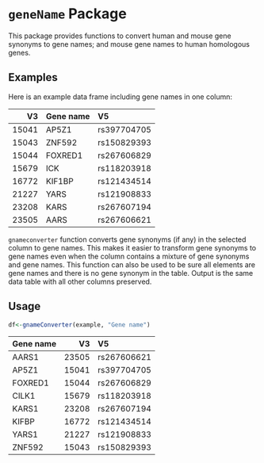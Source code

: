 `geneName` Package
================


This package provides functions to convert human and mouse gene synonyms
to gene names; and mouse gene names to human homologous genes.

## Examples

Here is an example data frame including gene names in one column:

|    V3 | Gene name | V5          |
| ----: | :-------- | :---------- |
| 15041 | AP5Z1     | rs397704705 |
| 15043 | ZNF592    | rs150829393 |
| 15044 | FOXRED1   | rs267606829 |
| 15679 | ICK       | rs118203918 |
| 16772 | KIF1BP    | rs121434514 |
| 21227 | YARS      | rs121908833 |
| 23208 | KARS      | rs267607194 |
| 23505 | AARS      | rs267606621 |

`gnameconverter` function converts gene synonyms (if any) in the
selected column to gene names. This makes it easier to transform gene
synonyms to gene names even when the column contains a mixture of gene
synonyms and gene names. This function can also be used to be sure all
elements are gene names and there is no gene synonym in the table.
Output is the same data table with all other columns preserved.

## Usage

``` r
df<-gnameConverter(example, "Gene name")
```

| Gene name |    V3 | V5          |
| :-------- | ----: | :---------- |
| AARS1     | 23505 | rs267606621 |
| AP5Z1     | 15041 | rs397704705 |
| FOXRED1   | 15044 | rs267606829 |
| CILK1     | 15679 | rs118203918 |
| KARS1     | 23208 | rs267607194 |
| KIFBP     | 16772 | rs121434514 |
| YARS1     | 21227 | rs121908833 |
| ZNF592    | 15043 | rs150829393 |
